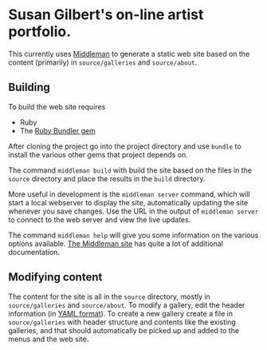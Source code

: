 # Susan Gilbert's on-line artist portfolio.

This currently uses [Middleman](http://middlemanapp.com/) to generate a static web site based on the 
content (primarily) in ```source/galleries``` and ```source/about```.

## Building

To build the web site requires
* Ruby
* The [Ruby Bundler gem](http://bundler.io/)

After cloning the project go into the project directory and use ```bundle``` to install the various other 
gems that project depends on.

The command ```middleman build``` with build the site based on the files in the ```source``` directory and 
place the results in the ```build``` directory.

More useful in development is the ```middleman server``` command, which will start a local webserver to display
the site, automatically updating the site whenever you save changes. Use the URL in the output of ```middleman server```
to connect to the web server and view the live updates.

The command ```middleman help``` will give you some information on the various options available. 
[The Middleman site](http://middlemanapp.com/) has quite a lot of additional documentation.

## Modifying content

The content for the site is all in the ```source``` directory, mostly in ```source/galleries``` and ```source/about```.
To modify a gallery, edit the header information (in [YAML format](http://www.yaml.org/spec/1.2/spec.html)). To create 
a new gallery create a file in ```source/galleries``` with header structure and contents like the existing galleries, 
and that should automatically be picked up and added to the menus and the web site.
